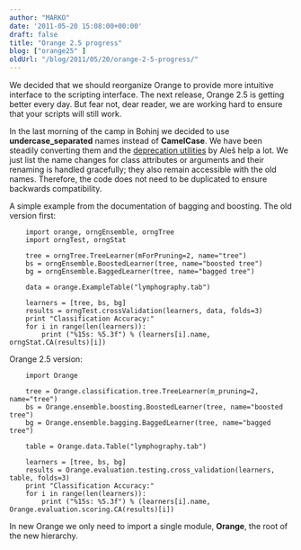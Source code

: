 ```yaml
---
author: "MARKO"
date: '2011-05-20 15:08:00+00:00'
draft: false
title: "Orange 2.5 progress"
blog: ["orange25" ]
oldUrl: "/blog/2011/05/20/orange-2-5-progress/"
---
```


We decided that we should reorganize Orange to provide more intuitive interface to the scripting interface. The next release, Orange 2.5 is getting better every day. But fear not, dear reader, we are working hard to ensure that your scripts will still work.

In the last morning of the camp in Bohinj we decided to use **undercase_separated** names instead of **CamelCase**. We have been steadily converting them and the [deprecation utilities](/doc/orange25/Orange.misc.html#deprecation-utility-functions) by Aleš help a lot. We just list the name changes for class attributes or arguments and their renaming is handled gracefully; they also remain accessible with the old names. Therefore, the code does not need to be duplicated to ensure backwards compatibility.

A simple example from the documentation of bagging and boosting. The old version first:

```
    import orange, orngEnsemble, orngTree
    import orngTest, orngStat

    tree = orngTree.TreeLearner(mForPruning=2, name="tree")
    bs = orngEnsemble.BoostedLearner(tree, name="boosted tree")
    bg = orngEnsemble.BaggedLearner(tree, name="bagged tree")

    data = orange.ExampleTable("lymphography.tab")

    learners = [tree, bs, bg]
    results = orngTest.crossValidation(learners, data, folds=3)
    print "Classification Accuracy:"
    for i in range(len(learners)):
        print ("%15s: %5.3f") % (learners[i].name, orngStat.CA(results)[i])
```

Orange 2.5 version:

```
    import Orange

    tree = Orange.classification.tree.TreeLearner(m_pruning=2, name="tree")
    bs = Orange.ensemble.boosting.BoostedLearner(tree, name="boosted tree")
    bg = Orange.ensemble.bagging.BaggedLearner(tree, name="bagged tree")

    table = Orange.data.Table("lymphography.tab")

    learners = [tree, bs, bg]
    results = Orange.evaluation.testing.cross_validation(learners, table, folds=3)
    print "Classification Accuracy:"
    for i in range(len(learners)):
        print ("%15s: %5.3f") % (learners[i].name, Orange.evaluation.scoring.CA(results)[i])
```




In new Orange we only need to import a single module, **Orange**, the root of the new hierarchy.
